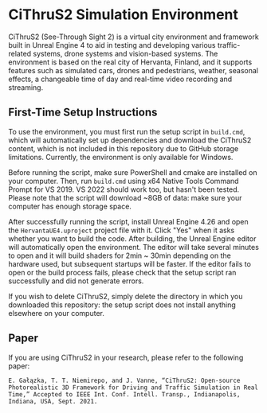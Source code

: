 # CiThruS2 Simulation Environment

CiThruS2 (See-Through Sight 2) is a virtual city environment and framework built in Unreal Engine 4 to aid in testing and developing various traffic-related systems, drone systems and vision-based systems. The environment is based on the real city of Hervanta, Finland, and it supports features such as simulated cars, drones and pedestrians, weather, seasonal effects, a changeable time of day and real-time video recording and streaming.

## First-Time Setup Instructions

To use the environment, you must first run the setup script in `build.cmd`, which will automatically set up dependencies and download the CiThruS2 content, which is not included in this repository due to GitHub storage limitations. Currently, the environment is only available for Windows.

Before running the script, make sure PowerShell and cmake are installed on your computer. Then, run `build.cmd` using x64 Native Tools Command Prompt for VS 2019. VS 2022 should work too, but hasn't been tested. Please note that the script will download ~8GB of data: make sure your computer has enough storage space.

After successfully running the script, install Unreal Engine 4.26 and open the `HervantaUE4.uproject` project file with it. Click "Yes" when it asks whether you want to build the code. After building, the Unreal Engine editor will automatically open the environment. The editor will take several minutes to open and it will build shaders for 2min ~ 30min depending on the hardware used, but subsequent startups will be faster. If the editor fails to open or the build process fails, please check that the setup script ran successfully and did not generate errors.

If you wish to delete CiThruS2, simply delete the directory in which you downloaded this repository: the setup script does not install anything elsewhere on your computer.

## Paper

If you are using CiThruS2 in your research, please refer to the following paper: 

`E. Gałązka, T. T. Niemirepo, and J. Vanne, “CiThruS2: Open-source Photorealistic 3D Framework for Driving and Traffic Simulation in Real Time,” Accepted to IEEE Int. Conf. Intell. Transp., Indianapolis, Indiana, USA, Sept. 2021. `
